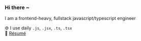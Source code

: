 ### Hi there ~

I am a frontend-heavy, fullstack javascript/typescript engineer

⚙️ I use daily `.js`, `.jsx`, `.ts`, `.tsx`<br />
📄 [Résumé](https://rev4z.github.io/resume/Resume_Revaz_Nakhutsrishvili.pdf)

